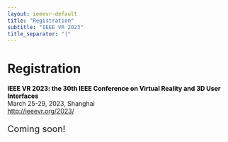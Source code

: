 ```yaml
---
layout: ieeevr-default
title: "Registration"
subtitle: "IEEE VR 2023"
title_separator: "|"
---
```


<style>
.styled-table {
    border-collapse: collapse;
    margin: 25px 0;
    font-size: 0.9em;
    font-family: sans-serif;
    /*min-width: 400px;*/
    box-shadow: 0 0 20px rgba(0, 0, 0, 0.15);
    display: table;
}
.styled-table thead tr {
    background-color: #00aeef;
    color: #ffffff;
    text-align: left;
}

.styled-table th,
.styled-table td {
    padding: 12px 15px;
}

.styled-table tbody tr {
    border-bottom: 1px solid #dddddd;
}

.styled-table tbody tr:nth-of-type(even) {
    background-color: #f3f3f3;
}

.styled-table tbody tr:last-of-type {
    border-bottom: 2px solid #00aeef;
}

.styled-table tbody tr.active-row {
    font-weight: bold;
    color: #00aeef;
}    


</style>





<h1 id="registration"> Registration</h1>

<p>
    <strong style="color: black">IEEE VR 2023: the 30th IEEE Conference on Virtual Reality and 3D User Interfaces</strong><br /> March 25-29, 2023, Shanghai
    <br />
    <a href="http://ieeevr.org/2023/">http://ieeevr.org/2023/</a>
</p>


<!--
<div class="notice--info">
    <strong>Registration Information (20 Feb 2021):</strong>
    <p>
        Due to the severe weather conditions in the USA, posting the registration form is delayed, since the support team is operating out of Dallas, TX. We expect the form to be up early next week. Thank you very much for your patience and understanding.
    </p>
</div>
-->
<!-- <a href="https://cvent.me/VnyZRb" class="btn btn--primary" style="" target="_blank">Click Here to Register</a> -->


<div style="">
    <p style="font-size: 20px;">
        Coming soon!
    </p>
</div>

<!-- <h3>General Participant Registration</h3>
<small>Paper authors see the next table.</small>
<table class="styled-table">
  <tr style="vertical-align: top;">
    <th><strong>Registration Type</strong></th>
    <th><strong>Advance Registration</strong><br/><small>(On or Before March 12th)</small></th>
    <th><strong>Advance Registration</strong><br/><small style="color: rgb(255, 45, 85);">(On or Before March 25th)</small></th>
    <th><strong>Late Registration</strong></th>
  </tr>
  <tr>
    <td>Member</td>
    <td>$50.00</td>
    <td>$80.00</td>
  </tr>
  <tr>
    <td>Non-Member</td>
    <td>$60.00</td>
    <td>$100.00</td>
  </tr>
  <tr>
    <td>Student Member</td>
    <td>$30.00</td>
    <td>$45.00</td>
  </tr>
  <tr>
    <td>Student Non-Member</td>
    <td>$40.00</td>
    <td>$55.00</td>
  </tr>
  <tr>
    <td><a href="https://www.ieee.org/communities/life-members/index.html" target="_blank">Life Member Fee</a></td>
    <td>$25.00</td>
    <td>$40.00</td>
  </tr>
</table>

<h3>Paper Author Registration</h3>
<table class="styled-table">
  <tr>
    <th><strong>Registration Type</strong></th>
    <th><strong>Fee</strong></th>
  </tr>
  <tr>
    <td>Member</td>
    <td>$300.00</td>
  </tr>
  <tr>
    <td>Non-Member</td>
    <td>$360.00</td>
  </tr>
  <tr>
    <td><a href="https://www.ieee.org/communities/life-members/index.html" target="_blank">Life Member Fee</a></td>
    <td>$150.00</td>
  </tr>
</table>

<h3>Workshops, Posters, Tutorials, Demos, Videos, 3DUI Contest, and "invited TVCG papers" Author Registration</h3>
<table class="styled-table">
  <tr>
    <th><strong>Registration Type</strong></th>
    <th><strong>Fee</strong></th>
  </tr>
  <tr>
    <td>Member</td>
    <td>$100.00</td>
  </tr>
  <tr>
    <td>Non-Member</td>
    <td>$120.00</td>
  </tr>
</table>


<!--
<h3>Workshops & Tutorials Registration</h3>
<table>
  <tr>
    <th><strong>Registration Type</strong></th>
    <th><strong>Fee</strong></th>
  </tr>
  <tr>
      <td>Full-Day Member Fee</td>
      <td>$125.00</td>
      </tr>
  <tr>
      <td>Full-Day Non-Member Fee</td>
      <td>$150.00</td>
      </tr>
  <tr>
      <td>Full-Day Student Member Fee</td>
      <td>$125.00</td>
      </tr>
  <tr>
      <td>Full-Day Student Non-Member Fee</td>
      <td>$150.00</td>
      </tr>
  <tr>
      <td>Half-Day Member Fee</td>
      <td>$95.00</td>
      </tr>
  <tr>
      <td>Half-Day Non-Member Fee</td>
      <td>$115.00</td>
      </tr>
  <tr>
      <td>Half-Day Student Member Fee</td>
      <td>$70.00</td>
      </tr>
  <tr>
      <td>Half-Day Student Non-Member Fee</td>
      <td>$85.00</td>
  </tr>
</table>

-->

<!-- <h2>Registation FAQ</h2>

<ol>
    <li style="color: #00aeef:"><strong>Can one author register as the registered author for two or more papers/publications?</strong><br/>
        Yes. During registration at Cvent, the author should inform all papers/publications for validation.</li>

    <li style="color: #00aeef:"><strong>Can an author registered as "regular attendee" actually present a paper?</strong><br/>
        Yes. As long as the paper has one author registered to validate the paper, another registered attendee can present the paper.</li>

    <li style="color: #00aeef:"><strong>I am invited to present a paper previously published on TVCG. What category should I register as?</strong><br/>
        You should use the same category as Workshop/Poster/Demo contributors.</li>

    <li style="color: #00aeef:"><strong>What number should I provide to register as an invited TVCG paper author? </strong><br/>
        You should indicate your full Paper DOI, eg: 10.1109/TVCG.20nn.ddddddd (as listed on TVCG)</li>

    <li style="color: #00aeef:"><strong>What is an Invited TVCG paper?</strong><br/>
        Invited TVCG papers are those manuscripts previously published on IEEE TVCG and invited for oral presentation at the conference. Not to be confused with IEEE VR 2021 Journal Papers published in the special issue.</li>

    <li style="color: #00aeef:"><strong>Can a participant registered as workshop/TVCG/Poster/Demo, attend the full conference?</strong><br/>
        Yes.</li>
    
    <li style="color: #00aeef:"><strong>Can a participant registered for the conference, attend workshops and tutorials?</strong><br/>
        Yes.</li>
</ol> -->



    
<br/>
<!-- <div style="">
    <p style="font-size: 20px;">
        <a href="https://cvent.me/VnyZRb" class="btn btn--primary" style="" target="_blank">Click Here to Register</a>
    </p>
</div> -->



